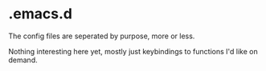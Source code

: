 # .emacs.d

The config files are seperated by purpose, more or less.

Nothing interesting here yet, mostly just keybindings to functions I'd like on demand.
